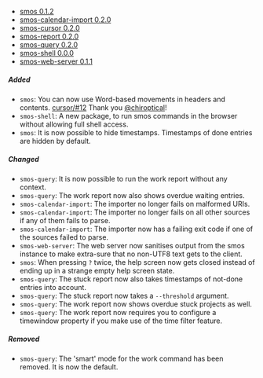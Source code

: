 - <a name="smos-0.1.2">[smos 0.1.2](#smos-0.1.2)
- <a name="smos-calendar-import-0.2.0">[smos-calendar-import 0.2.0](#smos-calendar-import-0.2.0)
- <a name="smos-cursor-0.2.0">[smos-cursor 0.2.0](#smos-cursor-0.2.0)
- <a name="smos-report-0.2.0">[smos-report 0.2.0](#smos-report-0.2.0)
- <a name="smos-query-0.2.0">[smos-query 0.2.0](#smos-query-0.2.0)
- <a name="smos-shell-0.0.0">[smos-shell 0.0.0](#smos-shell-0.0.0)
- <a name="smos-web-server-0.1.1">[smos-web-server 0.1.1](#smos-web-server-0.1.1)

##### Added

- `smos`: 
  You can now use Word-based movements in headers and contents.
  [cursor/#12](https://github.com/NorfairKing/cursor/pull/12)
  Thank you [@chiroptical](https://github.com/chiroptical)!
- `smos-shell`:
  A new package, to run smos commands in the browser without allowing full shell access.
- `smos`:
  It is now possible to hide timestamps.
  Timestamps of done entries are hidden by default.

##### Changed

- `smos-query`:
  It is now possible to run the work report without any context.
- `smos-query`:
  The work report now also shows overdue waiting entries.
- `smos-calendar-import`:
  The importer no longer fails on malformed URIs.
- `smos-calendar-import`:
  The importer no longer fails on all other sources if any of them fails to parse.
- `smos-calendar-import`:
  The importer now has a failing exit code if one of the sources failed to parse.
- `smos-web-server`:
  The web server now sanitises output from the smos instance to make extra-sure that no non-UTF8 text gets to the client.
- `smos`:
  When pressing `?` twice, the help screen now gets closed instead of ending up in a strange empty help screen state.
- `smos-query`:
  The stuck report now also takes timestamps of not-done entries into account.
- `smos-query`:
  The stuck report now takes a `--threshold` argument.
- `smos-query`:
  The work report now shows overdue stuck projects as well.
- `smos-query`:
  The work report now requires you to configure a timewindow property if you make use of the time filter feature.

##### Removed

- `smos-query`:
  The 'smart' mode for the work command has been removed. It is now the default.


